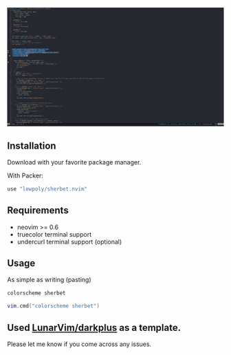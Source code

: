 ![Alt text](/screenshots/2022-07-23_08-55.png?raw=true "Optional Title")

## Installation

Download with your favorite package manager.  

With Packer:
```lua
use "lewpoly/sherbet.nvim"
```
## Requirements

- neovim >= 0.6
- truecolor terminal support
- undercurl terminal support (optional)

## Usage

As simple as writing (pasting)

```vim
colorscheme sherbet
```

```lua
vim.cmd("colorscheme sherbet")
```

## Used [LunarVim/darkplus](https://github.com/LunarVim/darkplus.nvim) as a template.
Please let me know if you come across any issues.
